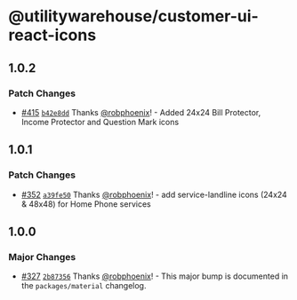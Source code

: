 # @utilitywarehouse/customer-ui-react-icons

## 1.0.2

### Patch Changes

- [#415](https://github.com/utilitywarehouse/customer-ui/pull/415) [`b42e8dd`](https://github.com/utilitywarehouse/customer-ui/commit/b42e8dd6c4ed106fc775f2b5e32547ac7eecf64d) Thanks [@robphoenix](https://github.com/robphoenix)! - Added 24x24 Bill Protector, Income Protector and Question Mark icons

## 1.0.1

### Patch Changes

- [#352](https://github.com/utilitywarehouse/customer-ui/pull/352) [`a39fe50`](https://github.com/utilitywarehouse/customer-ui/commit/a39fe506bd7a7a9fe405f6c7a175ed44cbb1ad14) Thanks [@robphoenix](https://github.com/robphoenix)! - add service-landline icons (24x24 & 48x48) for Home Phone services

## 1.0.0

### Major Changes

- [#327](https://github.com/utilitywarehouse/customer-ui/pull/327) [`2b87356`](https://github.com/utilitywarehouse/customer-ui/commit/2b87356a83940c372e528f590b61fc800bc47a3c) Thanks [@robphoenix](https://github.com/robphoenix)! - This major bump is documented in the `packages/material` changelog.
